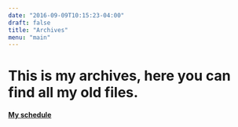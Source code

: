 ```yaml
---
date: "2016-09-09T10:15:23-04:00"
draft: false
title: "Archives"
menu: "main"
---
```

# This is my archives, here you can find all my old files.

#### [My schedule](/scedy)
